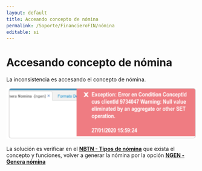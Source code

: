 ```yaml
---
layout: default
title: Acceando concepto de nómina
permalink: /Soporte/FinancieroFIN/nómina
editable: si
---
```

# Accesando concepto de nómina  

La inconsistencia es accesando el concepto de nómina.  

![](nbtn.png)

La solución es verificar en el [**NBTN - Tipos de nómina**](http://docs.oasiscom.com/Operacion/hrm/nomina/nbasica/nbtn) que exista el concepto y funciones, volver a generar la nómina por la opción [**NGEN - Genera nómina**](http://docs.oasiscom.com/Operacion/hrm/nomina/nnomina/ngen) 







